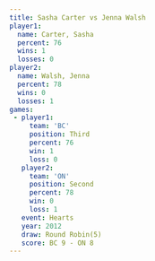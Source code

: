```yaml
---
title: Sasha Carter vs Jenna Walsh
player1:             
  name: Carter, Sasha
  percent: 76        
  wins: 1            
  losses: 0          
player2:             
  name: Walsh, Jenna 
  percent: 78        
  wins: 0            
  losses: 1          
games:
 - player1:         
     team: 'BC'     
     position: Third
     percent: 76    
     win: 1         
     loss: 0        
   player2:          
     team: 'ON'      
     position: Second
     percent: 78     
     win: 0          
     loss: 1         
   event: Hearts       
   year: 2012          
   draw: Round Robin(5)
   score: BC 9 - ON 8  
---
```

